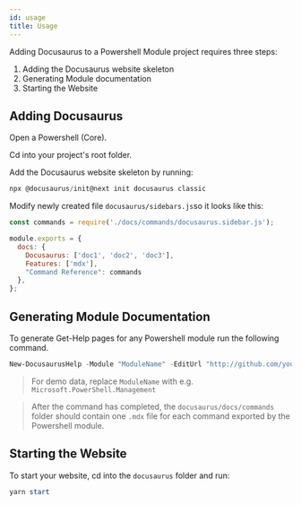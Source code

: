 ```yaml
---
id: usage
title: Usage
---
```


Adding Docusaurus to a Powershell Module project requires three steps:

1. Adding the Docusaurus website skeleton
2. Generating Module documentation
3. Starting the Website

## Adding Docusaurus

Open a Powershell (Core).

Cd into your project's root folder.

Add the Docusaurus website skeleton by running:

```powershell
npx @docusaurus/init@next init docusaurus classic
```

Modify newly created file `docusaurus/sidebars.js`so it looks like this:

```js
const commands = require('./docs/commands/docusaurus.sidebar.js');

module.exports = {
  docs: {
    Docusaurus: ['doc1', 'doc2', 'doc3'],
    Features: ['mdx'],
    "Command Reference": commands
  },
};
```

## Generating Module Documentation

To generate Get-Help pages for any Powershell module run the following command.

```powershell
New-DocusaurusHelp -Module "ModuleName" -EditUrl "http://github.com/your/repo/sources"
```

> For demo data, replace `ModuleName` with e.g. `Microsoft.PowerShell.Management`

> After the command has completed, the `docusaurus/docs/commands` folder
> should contain one `.mdx` file for each command exported by the Powershell module.

## Starting the Website

To start your website, cd into the `docusaurus` folder and run:

```powershell
yarn start
```
